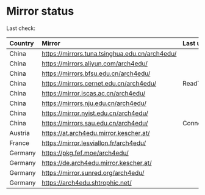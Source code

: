 <script src="./time.js"></script>
# Mirror status
Last check: <script type="text/javascript">localize(1749986356.714221);</script>

|Country|Mirror|Last update|
|:------|:-----|:----------|
|China|https://mirrors.tuna.tsinghua.edu.cn/arch4edu/|<script type="text/javascript">localize(1749969933);</script>|
|China|https://mirrors.aliyun.com/arch4edu/|<script type="text/javascript">localize(1749926755);</script>|
|China|https://mirrors.bfsu.edu.cn/arch4edu/|<script type="text/javascript">localize(1749926755);</script>|
|China|https://mirrors.cernet.edu.cn/arch4edu/|ReadTimeout|
|China|https://mirror.iscas.ac.cn/arch4edu/|<script type="text/javascript">localize(1749926755);</script>|
|China|https://mirrors.nju.edu.cn/arch4edu/|<script type="text/javascript">localize(1749884063);</script>|
|China|https://mirror.nyist.edu.cn/arch4edu/|<script type="text/javascript">localize(1749926755);</script>|
|China|https://mirrors.sau.edu.cn/arch4edu/|ConnectionError|
|Austria|https://at.arch4edu.mirror.kescher.at/|<script type="text/javascript">localize(1749926755);</script>|
|France|https://mirror.lesviallon.fr/arch4edu/|<script type="text/javascript">localize(1749926755);</script>|
|Germany|https://pkg.fef.moe/arch4edu/|<script type="text/javascript">localize(1749926755);</script>|
|Germany|https://de.arch4edu.mirror.kescher.at/|<script type="text/javascript">localize(1749926755);</script>|
|Germany|https://mirror.sunred.org/arch4edu/|<script type="text/javascript">localize(1749926755);</script>|
|Germany|https://arch4edu.shtrophic.net/|<script type="text/javascript">localize(1749926755);</script>|

<script src="./tablefilter/tablefilter.js"></script>
<script src="./table.js"></script>